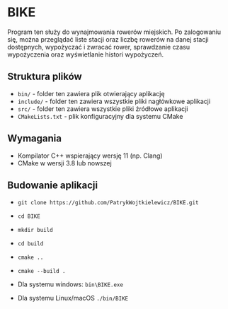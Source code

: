 # BIKE

Program ten służy do wynajmowania rowerów miejskich. Po zalogowaniu się, można przeglądać liste stacji oraz liczbę rowerów na danej stacji dostępnych, wypożyczać i zwracać rower, sprawdzanie czasu wypożyczenia oraz wyświetlanie histori wypożyczeń.

## Struktura plików

- `bin/` - folder ten zawiera plik otwierający aplikację
- `include/` - folder ten zawiera wszystkie pliki nagłówkowe aplikacji
- `src/` - folder ten zawiera wszystkie pliki źródłowe aplikacji
- `CMakeLists.txt` - plik konfiguracyjny dla systemu CMake  

## Wymagania

- Kompilator C++ wspierający wersję 11 (np. Clang)
- CMake w wersji 3.8 lub nowszej

## Budowanie aplikacji

- `git clone https://github.com/PatrykWojtkielewicz/BIKE.git`

- `cd BIKE`

- `mkdir build`

- `cd build`

- `cmake ..`

- `cmake --build .`

- Dla systemu windows: `bin\BIKE.exe`

- Dla systemu Linux/macOS `./bin/BIKE`




